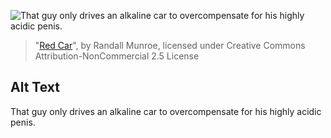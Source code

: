 ![That guy only drives an alkaline car to overcompensate for his highly acidic penis.](https://imgs.xkcd.com/comics/red_car.png)
> "[Red Car](https://xkcd.com/1615/)", by Randall Munroe, licensed under Creative Commons Attribution-NonCommercial 2.5 License

## Alt Text
That guy only drives an alkaline car to overcompensate for his highly acidic penis.
